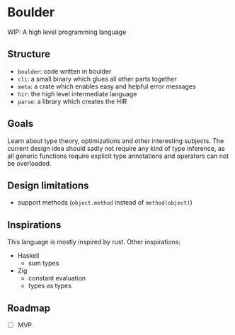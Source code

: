 # Boulder

WIP: A high level programming language

## Structure

- `boulder`: code written in boulder
- `cli`: a small binary which glues all other parts together
- `meta`: a crate which enables easy and helpful error messages
- `hir`: the high level intermediate language
- `parse`: a library which creates the HIR

## Goals

Learn about type theory, optimizations and other interesting subjects.
The current design idea should sadly not require any kind of type inference, as all
generic functions require explicit type annotations and operators can not
be overloaded.

## Design limitations

- support methods (`object.method` instead of `method(object)`)

## Inspirations

This language is mostly inspired by rust.
Other inspirations:

- Haskell
  - sum types
- Zig
  - constant evaluation
  - types as types

## Roadmap

- [ ] MVP

[commands]: ../COMMANDS.md